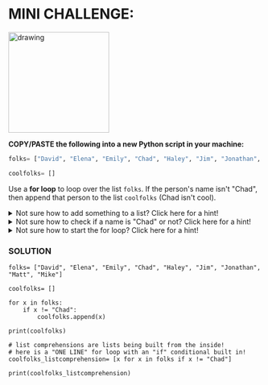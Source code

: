 # MINI CHALLENGE:

<img src="https://memegenerator.net/img/instances/61147620.jpg" alt="drawing" width="200"/>

**COPY/PASTE the following into a new Python script in your machine:**

```python
folks= ["David", "Elena", "Emily", "Chad", "Haley", "Jim", "Jonathan", "Matt", "Mike"]

coolfolks= []
```

Use a **for loop** to loop over the list `folks`. If the person's name isn't "Chad", then append that person to the list `coolfolks` (Chad isn't cool).

<details>
<summary>Not sure how to add something to a list? Click here for a hint!</summary>
<br>
  
```
coolfolks.append(PERSONNAME)
```
</details>

<details>
<summary>Not sure how to check if a name is "Chad" or not? Click here for a hint!</summary>
<br>
  
```
if x != "Chad":
  print("That ain't Chad!")
```
</details>


<details>
<summary>Not sure how to start the for loop? Click here for a hint!</summary>
<br>
  
```
for x in folks:
  print(x)
  # now instead of printing the person's name,
  # check if they are "Chad" and if not,
  # add them to `coolfolks`!
```
</details>

### SOLUTION

```
folks= ["David", "Elena", "Emily", "Chad", "Haley", "Jim", "Jonathan", "Matt", "Mike"]

coolfolks= []

for x in folks:
    if x != "Chad":
        coolfolks.append(x)

print(coolfolks)

# list comprehensions are lists being built from the inside!
# here is a "ONE LINE" for loop with an "if" conditional built in!
coolfolks_listcomprehension= [x for x in folks if x != "Chad"]

print(coolfolks_listcomprehension)
